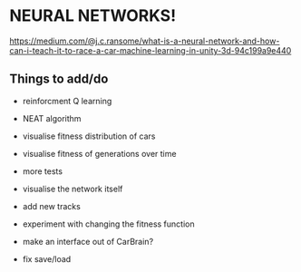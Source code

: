 # NEURAL NETWORKS!

https://medium.com/@j.c.ransome/what-is-a-neural-network-and-how-can-i-teach-it-to-race-a-car-machine-learning-in-unity-3d-94c199a9e440

## Things to add/do
- reinforcment Q learning
- NEAT algorithm
- visualise fitness distribution of cars
- visualise fitness of generations over time
- more tests
- visualise the network itself
- add new tracks
- experiment with changing the fitness function
- make an interface out of CarBrain?

- fix save/load
